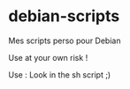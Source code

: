 debian-scripts
==============

Mes scripts perso pour Debian

Use at your own risk !

Use : Look in the sh script ;)
